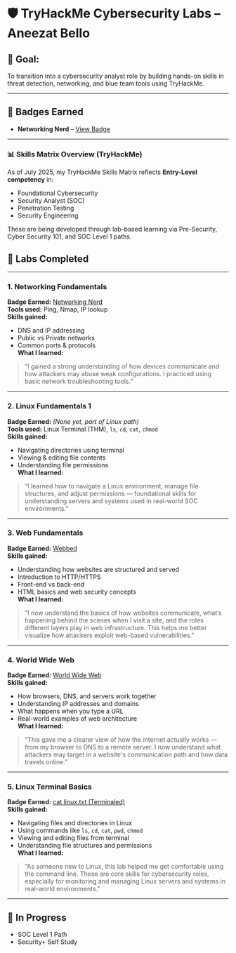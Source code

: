 # 🛡️ TryHackMe Cybersecurity Labs – Aneezat Bello

## 🎯 Goal:  
To transition into a cybersecurity analyst role by building hands-on skills in threat detection, networking, and blue team tools using TryHackMe.

---

## 🧠 Badges Earned

- **Networking Nerd** – [View Badge](https://tryhackme.com/p/aneezat13?show_achievement_badge=network-fundamentals)

---
### 📊 Skills Matrix Overview (TryHackMe)
As of July 2025, my TryHackMe Skills Matrix reflects **Entry-Level competency** in:

- Foundational Cybersecurity  
- Security Analyst (SOC)  
- Penetration Testing  
- Security Engineering  

These are being developed through lab-based learning via Pre-Security, Cyber Security 101, and SOC Level 1 paths.

## 🧪 Labs Completed

---

### 1. Networking Fundamentals  
**Badge Earned:** [Networking Nerd](https://tryhackme.com/p/aneezat13?show_achievement_badge=network-fundamentals)  
**Tools used:** Ping, Nmap, IP lookup  
**Skills gained:**  
- DNS and IP addressing  
- Public vs Private networks  
- Common ports & protocols  
**What I learned:**  
> “I gained a strong understanding of how devices communicate and how attackers may abuse weak configurations. I practiced using basic network troubleshooting tools.”

---

### 2. Linux Fundamentals 1  
**Badge Earned:** *(None yet, part of Linux path)*  
**Tools used:** Linux Terminal (THM), `ls`, `cd`, `cat`, `chmod`  
**Skills gained:**  
- Navigating directories using terminal  
- Viewing & editing file contents  
- Understanding file permissions  
**What I learned:**  
> “I learned how to navigate a Linux environment, manage file structures, and adjust permissions — foundational skills for understanding servers and systems used in real-world SOC environments.”

---

### 3. Web Fundamentals  
**Badge Earned:** [Webbed](https://tryhackme.com/p/aneezat13?show_achievement_badge=web-fund)  
**Skills gained:**  
- Understanding how websites are structured and served  
- Introduction to HTTP/HTTPS  
- Front-end vs back-end  
- HTML basics and web security concepts  
**What I learned:**  
> “I now understand the basics of how websites communicate, what’s happening behind the scenes when I visit a site, and the roles different layers play in web infrastructure. This helps me better visualize how attackers exploit web-based vulnerabilities.”

---

### 4. World Wide Web  
**Badge Earned:** [World Wide Web](https://tryhackme.com/p/aneezat13?show_achievement_badge=world-wide-web)  
**Skills gained:**  
- How browsers, DNS, and servers work together  
- Understanding IP addresses and domains  
- What happens when you type a URL  
- Real-world examples of web architecture  
**What I learned:**  
> “This gave me a clearer view of how the internet actually works — from my browser to DNS to a remote server. I now understand what attackers may target in a website's communication path and how data travels online.”

---

### 5. Linux Terminal Basics  
**Badge Earned:** [cat linux.txt (Terminaled)](https://tryhackme.com/p/aneezat13?show_achievement_badge=terminaled)  
**Skills gained:**  
- Navigating files and directories in Linux  
- Using commands like `ls`, `cd`, `cat`, `pwd`, `chmod`  
- Viewing and editing files from terminal  
- Understanding file structures and permissions  
**What I learned:**  
> “As someone new to Linux, this lab helped me get comfortable using the command line. These are core skills for cybersecurity roles, especially for monitoring and managing Linux servers and systems in real-world environments.”
---

## 🚀 In Progress  
- SOC Level 1 Path  
- Security+ Self Study
